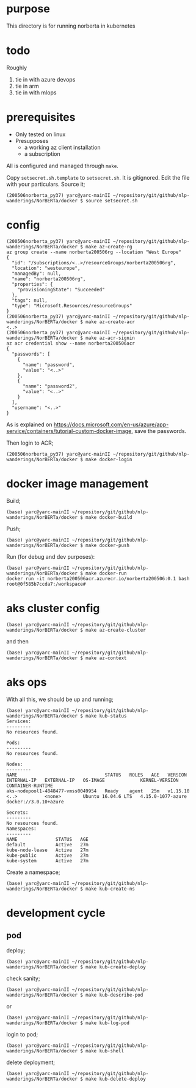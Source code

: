 # purpose

This directory is for running norberta in kubernetes

# todo

Roughly 

1. tie in with azure devops
2. tie in arm
3. tie in with mlops

# prerequisites

* Only tested on linux
* Presupposes
  * a working az client installation
  * a subscription 

All is configured and managed through `make`. 

Copy `setsecret.sh.template` to `setsecret.sh`. It is gitignored. Edit the file with your particulars. Source it; 

```
(200506norberta_py37) yarc@yarc-mainII ~/repository/git/github/nlp-wanderings/NorBERTa/docker $ source setsecret.sh
```

  
# config

```
(200506norberta_py37) yarc@yarc-mainII ~/repository/git/github/nlp-wanderings/NorBERTa/docker $ make az-create-rg
az group create --name norberta200506rg --location "West Europe"
{
  "id": "/subscriptions/<..>/resourceGroups/norberta200506rg",
  "location": "westeurope",
  "managedBy": null,
  "name": "norberta200506rg",
  "properties": {
    "provisioningState": "Succeeded"
  },
  "tags": null,
  "type": "Microsoft.Resources/resourceGroups"
}
(200506norberta_py37) yarc@yarc-mainII ~/repository/git/github/nlp-wanderings/NorBERTa/docker $ make az-create-acr
<..>
(200506norberta_py37) yarc@yarc-mainII ~/repository/git/github/nlp-wanderings/NorBERTa/docker $ make az-acr-signin
az acr credential show --name norberta200506acr
{
  "passwords": [
    {
      "name": "password",
      "value": "<..>"
    },
    {
      "name": "password2",
      "value": "<..>"
    }
  ],
  "username": "<..>"
}
```

As is explained on https://docs.microsoft.com/en-us/azure/app-service/containers/tutorial-custom-docker-image, save the passwords. 

Then login to ACR; 

```
(200506norberta_py37) yarc@yarc-mainII ~/repository/git/github/nlp-wanderings/NorBERTa/docker $ make docker-login
```

# docker image management

Build; 

```
(base) yarc@yarc-mainII ~/repository/git/github/nlp-wanderings/NorBERTa/docker $ make docker-build
```

Push; 

```
(base) yarc@yarc-mainII ~/repository/git/github/nlp-wanderings/NorBERTa/docker $ make docker-push
```

Run (for debug and dev purposes):

```
(base) yarc@yarc-mainII ~/repository/git/github/nlp-wanderings/NorBERTa/docker $ make docker-run
docker run -it norberta200506acr.azurecr.io/norberta200506:0.1 bash
root@0f585b7ccda7:/workspace# 
```

# aks cluster config

```
(base) yarc@yarc-mainII ~/repository/git/github/nlp-wanderings/NorBERTa/docker $ make az-create-cluster
```

and then 

```
(base) yarc@yarc-mainII ~/repository/git/github/nlp-wanderings/NorBERTa/docker $ make az-context
```

# aks ops

With all this, we should be up and running; 

```
(base) yarc@yarc-mainII ~/repository/git/github/nlp-wanderings/NorBERTa/docker $ make kub-status
Services:
---------
No resources found.

Pods:
---------
No resources found.

Nodes:
---------
NAME                                STATUS   ROLES   AGE   VERSION    INTERNAL-IP   EXTERNAL-IP   OS-IMAGE             KERNEL-VERSION      CONTAINER-RUNTIME
aks-nodepool1-4848477-vmss0049954   Ready    agent   25m   v1.15.10   <..>          <none>        Ubuntu 16.04.6 LTS   4.15.0-1077-azure   docker://3.0.10+azure

Secrets:
---------
No resources found.
Namespaces:
---------
NAME              STATUS   AGE
default           Active   27m
kube-node-lease   Active   27m
kube-public       Active   27m
kube-system       Active   27m
```

Create a namespace; 

```
(base) yarc@yarc-mainII ~/repository/git/github/nlp-wanderings/NorBERTa/docker $ make kub-create-ns
```

# development cycle

## pod

deploy; 

```
(base) yarc@yarc-mainII ~/repository/git/github/nlp-wanderings/NorBERTa/docker $ make kub-create-deploy
```

check sanity; 

```
(base) yarc@yarc-mainII ~/repository/git/github/nlp-wanderings/NorBERTa/docker $ make kub-describe-pod
``` 

or 

```
(base) yarc@yarc-mainII ~/repository/git/github/nlp-wanderings/NorBERTa/docker $ make kub-log-pod
``` 

login to pod; 

```
(base) yarc@yarc-mainII ~/repository/git/github/nlp-wanderings/NorBERTa/docker $ make kub-shell
``` 

delete deployment; 

```
(base) yarc@yarc-mainII ~/repository/git/github/nlp-wanderings/NorBERTa/docker $ make kub-delete-deploy
``` 

